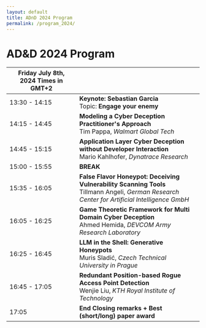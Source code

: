 ```yaml
---
layout: default
title: ADnD 2024 Program
permalink: /program_2024/
---
```


# AD&D 2024 Program

<!-- ## TBA -->


| Friday July 8th, 2024 Times in GMT+2  ||
| ---- | ---- |
|13:30 - 14:15| **Keynote: Sebastian Garcia** <br> Topic: **Engage your enemy**|
|14:15 - 14:45| **Modeling a Cyber Deception Practitioner's Approach** <br> Tim Pappa, _Walmart Global Tech_ | 
|14:45 - 15:15| **Application Layer Cyber Deception without Developer Interaction** <br> Mario Kahlhofer, _Dynatrace Research_ |
|15:00 - 15:55| **BREAK** |
|15:35 - 16:05| **False Flavor Honeypot: Deceiving Vulnerability Scanning Tools** <br> Tillmann Angeli, _German Research Center for Artificial Intelligence GmbH_ |
|16:05 - 16:25| **Game Theoretic Framework for Multi Domain Cyber Deception** <br> Ahmed Hemida, _DEVCOM Army Research Laboratory_ | 
|16:25 - 16:45| **LLM in the Shell: Generative Honeypots** <br> Muris Sladić, _Czech Technical University in Prague_|
|16:45 - 17:05| **Redundant Position-based Rogue Access Point Detection** <br> Wenjie Liu, _KTH Royal Institute of Technology_ | 
|17:05| **End Closing remarks + Best (short/long) paper award** |

<br>
<br>

  
